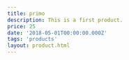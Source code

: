 ```yaml
---  
title: primo
description: This is a first product.
price: 25
date: '2018-05-01T00:00:00.000Z'
tags: 'products'
layout: product.html
---
```

